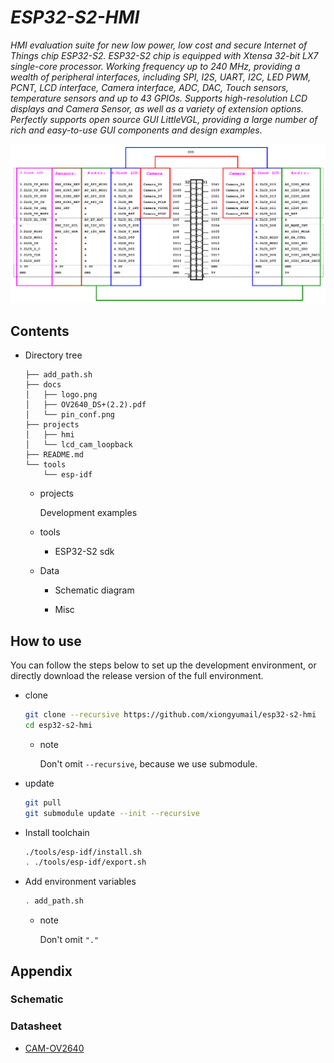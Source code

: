 # _ESP32-S2-HMI_

_HMI evaluation suite for new low power, low cost and secure Internet of Things chip ESP32-S2. ESP32-S2 chip is equipped with Xtensa 32-bit LX7 single-core processor.
Working frequency up to 240 MHz, providing a wealth of peripheral interfaces, including SPI, I2S, UART, I2C, LED PWM, PCNT, LCD interface, Camera interface, ADC, DAC,
Touch sensors, temperature sensors and up to 43 GPIOs. Supports high-resolution LCD displays and Camera Sensor, as well as a variety of extension options.
Perfectly supports open source GUI LittleVGL, providing a large number of rich and easy-to-use GUI components and design examples._

![pin_conf.png](docs/pin_conf.png)

## Contents

* Directory tree

    ```
    ├── add_path.sh
    ├── docs
    │   ├── logo.png
    │   ├── OV2640_DS+(2.2).pdf
    │   └── pin_conf.png
    ├── projects
    │   ├── hmi
    │   └── lcd_cam_loopback
    ├── README.md
    └── tools
        └── esp-idf
    ```

    * projects

      Development examples

    * tools

      * ESP32-S2 sdk

    * Data

      * Schematic diagram

      * Misc

## How to use

You can follow the steps below to set up the development environment, or directly download the release version of the full environment.

* clone

  ```bash
  git clone --recursive https://github.com/xiongyumail/esp32-s2-hmi
  cd esp32-s2-hmi
  ```

  * note

    Don't omit `--recursive`, because we use submodule.

* update

  ```bash
  git pull
  git submodule update --init --recursive
  ```

* Install toolchain

  ```bash
  ./tools/esp-idf/install.sh
  . ./tools/esp-idf/export.sh
  ```

* Add environment variables

  ```bash
  . add_path.sh
  ```
  * note

    Don't omit `"."`

## Appendix

### Schematic

### Datasheet

* [CAM-OV2640](docs/OV2640_DS+(2.2).pdf)
